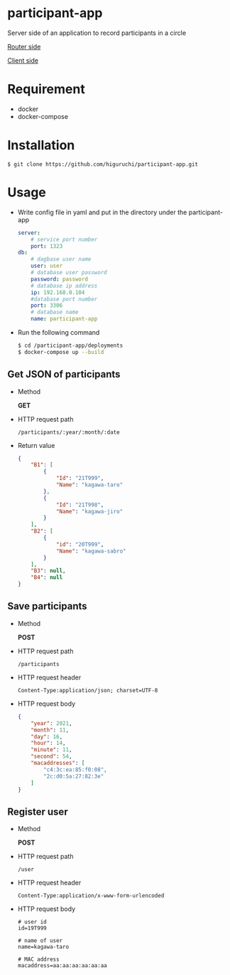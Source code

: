 # participant-app

Server side of an application to record participants in a circle

[Router side](https://github.com/yassi-github/participant-app-router)

[Client side](https://github.com/yassi-github/participant-app-client)

# Requirement

- docker
- docker-compose

# Installation

```
$ git clone https://github.com/higuruchi/participant-app.git
```

# Usage

- Write config file in yaml and put in the directory under the participant-app 

    ```yaml
    server:
        # service port number
        port: 1323
    db:
        # dagbase user name
        user: user
        # database user password
        password: password
        # database ip address
        ip: 192.168.0.104
        #database port number
        port: 3306
        # database name
        name: participant-app
    ```

- Run the following command

    ```bash
    $ cd /participant-app/deployments
    $ docker-compose up --build
    ```

## Get JSON of participants

- Method

    **GET**

- HTTP request path

    ```
    /participants/:year/:month/:date
    ```

- Return value

    ```JSON
    {
        "B1": [
            {
                "Id": "21T999",
                "Name": "kagawa-taro"
            },
            {
                "Id": "21T998",
                "Name": "kagawa-jiro"
            }
        ],
        "B2": [
            {
                "id": "20T999",
                "Name": "kagawa-sabro"
            }
        ],
        "B3": null,
        "B4": null
    }
    ```

## Save participants

- Method
    
    **POST**

- HTTP request path

    ```
    /participants
    ```

- HTTP request header

    ```http
    Content-Type:application/json; charset=UTF-8
    ```

- HTTP request body

    ```JSON
    {
        "year": 2021,
        "month": 11,
        "day": 16,
        "hour": 14,
        "minute": 11,
        "second": 54,
        "macaddresses": [
            "c4:3c:ea:85:f0:08",
            "2c:d0:5a:27:82:3e"
        ]
    }
    ```

## Register user

- Method

    **POST**

- HTTP request path

    ```
    /user
    ```

- HTTP request header

    ```http
    Content-Type:application/x-www-form-urlencoded
    ```

- HTTP request body

    ```
    # user id
    id=19T999

    # name of user
    name=kagawa-taro

    # MAC address
    macaddress=aa:aa:aa:aa:aa:aa
    ```